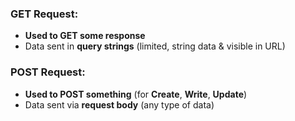
### GET Request:
- **Used to GET some response**
- Data sent in **query strings** (limited, string data & visible in URL)

### POST Request:
- **Used to POST something** (for **Create**, **Write**, **Update**)
- Data sent via **request body** (any type of data) 
